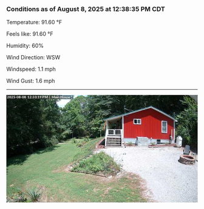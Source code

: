 ### Conditions as of August 8, 2025 at 12:38:35 PM CDT 

Temperature: 91.60 &deg;F

Feels like: 91.60 &deg;F

Humidity: 60%

Wind Direction: WSW

Windspeed: 1.1 mph

Wind Gust: 1.6 mph

---

<img src="./images/latest.jpeg"/>

